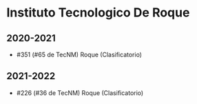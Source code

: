 # Instituto Tecnologico De Roque

## 2020-2021

- #351 (#65 de TecNM) Roque (Clasificatorio)

## 2021-2022

- #226 (#36 de TecNM) Roque (Clasificatorio)


